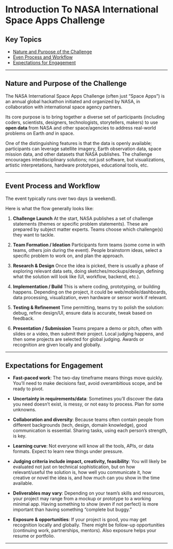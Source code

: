 # Introduction To NASA International Space Apps Challenge

## Key Topics

+ [Nature and Purpose of the Challenge](#nature-and-purpose-of-the-challenge)
+ [Even Process and Workflow](#event-process-and-workflow)
+ [Expectations for Engagement](#expectations-for-engagement)

---

## Nature and Purpose of the Challenge

The NASA International Space Apps Challenge (often just “Space Apps”) is an annual global hackathon initiated and organized by NASA, in collaboration with international space agency partners.

Its core purpose is to bring together a diverse set of participants (including coders, scientists, designers, technologists, storytellers, makers) to use **open data** from NASA and other space/agencies to address real-world problems on Earth *and* in space.

One of the distinguishing features is that the data is openly available; participants can leverage satellite imagery, Earth observation data, space mission data, and other datasets that NASA publishes. The challenge encourages interdisciplinary solutions; not just software, but visualizations, artistic interpretations, hardware prototypes, educational tools, etc.

---

## Event Process and Workflow

The event typically runs over two days (a weekend).

Here is what the flow generally looks like:

1. **Challenge Launch**
   At the start, NASA publishes a set of challenge statements (themes or specific problem statements). These are prepared by subject matter experts. Teams choose which challenge(s) they want to tackle.

2. **Team Formation / Ideation**
   Participants form teams (some come in with teams, others join during the event). People brainstorm ideas, select a specific problem to work on, and plan the approach.

3. **Research & Design**
   Once the idea is picked, there is usually a phase of exploring relevant data sets, doing sketches/mockups/design, defining what the solution will look like (UI, workflow, backend, etc.).

4. **Implementation / Build**
   This is where coding, prototyping, or building happens. Depending on the project, it could be web/mobile/dashboards, data processing, visualization, even hardware or sensor work if relevant.

5. **Testing & Refinement**
   Time permitting, teams try to polish the solution: debug, refine design/UI, ensure data is accurate, tweak based on feedback.

6. **Presentation / Submission**
   Teams prepare a demo or pitch, often with slides or a video, then submit their project. Local judging happens, and then some projects are selected for global judging. Awards or recognition are given locally and globally.

---

## Expectations for Engagement

* **Fast‐paced work**: The two-day timeframe means things move quickly. You’ll need to make decisions fast, avoid overambitious scope, and be ready to pivot.

* **Uncertainty in requirements/data**: Sometimes you’ll discover the data you need doesn’t exist, is messy, or not easy to process. Plan for some unknowns.

* **Collaboration and diversity**: Because teams often contain people from different backgrounds (tech, design, domain knowledge), good communication is essential. Sharing tasks, using each person’s strength, is key.

* **Learning curve**: Not everyone will know all the tools, APIs, or data formats. Expect to learn new things under pressure.

* **Judging criteria include impact, creativity, feasibility**: You will likely be evaluated not just on technical sophistication, but on how relevant/useful the solution is, how well you communicate it, how creative or novel the idea is, and how much can you show in the time available.

* **Deliverables may vary**: Depending on your team’s skills and resources, your project may range from a mockup or prototype to a working minimal app. Having something to show (even if not perfect) is more important than having something “complete but buggy.”

* **Exposure & opportunities**: If your project is good, you may get recognition locally and globally. There might be follow-up opportunities (continuing work, partnerships, mentors). Also exposure helps your resume or portfolio.

---
